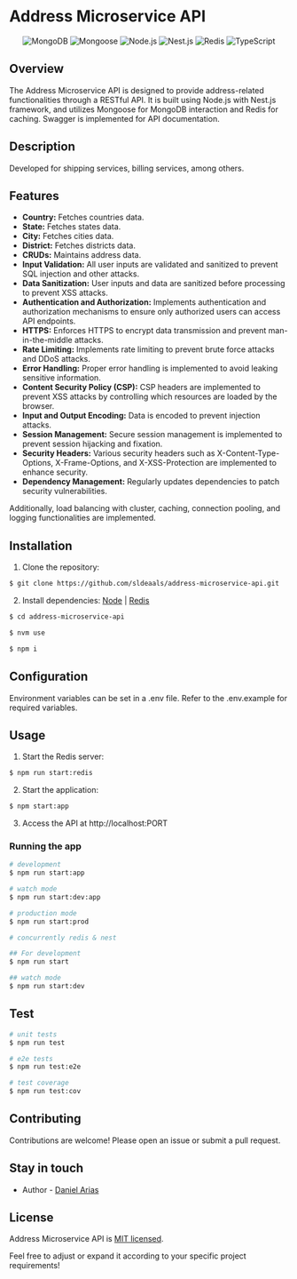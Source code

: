 # Address Microservice API

<div align="center">
  <img src="https://img.shields.io/badge/MongoDB-4EA94B?style=for-the-badge&logo=mongodb&logoColor=white" alt="MongoDB">
  <img src="https://img.shields.io/badge/Mongoose-880000?style=for-the-badge&logo=mongoose&logoColor=white" alt="Mongoose">
  <img src="https://img.shields.io/badge/Node.js-339933?style=for-the-badge&logo=node.js&logoColor=white" alt="Node.js">
  <img src="https://img.shields.io/badge/Nest.js-E0234E?style=for-the-badge&logo=nestjs&logoColor=white" alt="Nest.js">
  <img src="https://img.shields.io/badge/Redis-DC382D?style=for-the-badge&logo=redis&logoColor=white" alt="Redis">
  <img src="https://img.shields.io/badge/TypeScript-3178C6?style=for-the-badge&logo=typescript&logoColor=white" alt="TypeScript">
</div>

## Overview

The Address Microservice API is designed to provide address-related functionalities through a RESTful API. It is built using Node.js with Nest.js framework, and utilizes Mongoose for MongoDB interaction and Redis for caching. Swagger is implemented for API documentation.

## Description

Developed for shipping services, billing services, among others.

## Features

- **Country:** Fetches countries data.
- **State:** Fetches states data.
- **City:** Fetches cities data.
- **District:** Fetches districts data.
- **CRUDs:** Maintains address data.
- **Input Validation:** All user inputs are validated and sanitized to prevent SQL injection and other attacks.
- **Data Sanitization:** User inputs and data are sanitized before processing to prevent XSS attacks.
- **Authentication and Authorization:** Implements authentication and authorization mechanisms to ensure only authorized users can access API endpoints.
- **HTTPS:** Enforces HTTPS to encrypt data transmission and prevent man-in-the-middle attacks.
- **Rate Limiting:** Implements rate limiting to prevent brute force attacks and DDoS attacks.
- **Error Handling:** Proper error handling is implemented to avoid leaking sensitive information.
- **Content Security Policy (CSP):** CSP headers are implemented to prevent XSS attacks by controlling which resources are loaded by the browser.
- **Input and Output Encoding:** Data is encoded to prevent injection attacks.
- **Session Management:** Secure session management is implemented to prevent session hijacking and fixation.
- **Security Headers:** Various security headers such as X-Content-Type-Options, X-Frame-Options, and X-XSS-Protection are implemented to enhance security.
- **Dependency Management:** Regularly updates dependencies to patch security vulnerabilities.

Additionally, load balancing with cluster, caching, connection pooling, and logging functionalities are implemented.

## Installation

1. Clone the repository:
```bash
$ git clone https://github.com/sldeaals/address-microservice-api.git
```

2. Install dependencies:
[Node](https://nodejs.org/en/download/package-manager) | 
[Redis](https://redis.io/docs/latest/operate/oss_and_stack/install/install-redis/)

```bash
$ cd address-microservice-api

$ nvm use

$ npm i
```

## Configuration
Environment variables can be set in a .env file. Refer to the .env.example for required variables.

## Usage

1. Start the Redis server:
```bash
$ npm run start:redis
```

2. Start the application:
```bash
$ npm start:app
```

3. Access the API at http://localhost:PORT

### Running the app

```bash
# development
$ npm run start:app

# watch mode
$ npm run start:dev:app

# production mode
$ npm run start:prod

# concurrently redis & nest

## For development
$ npm run start

## watch mode
$ npm run start:dev
```

## Test

```bash
# unit tests
$ npm run test

# e2e tests
$ npm run test:e2e

# test coverage
$ npm run test:cov
```

## Contributing

Contributions are welcome! Please open an issue or submit a pull request.

## Stay in touch

- Author - [Daniel Arias](https://discord.gg/6V6G9xaQ)

## License

Address Microservice API is [MIT licensed](LICENSE).

Feel free to adjust or expand it according to your specific project requirements!
